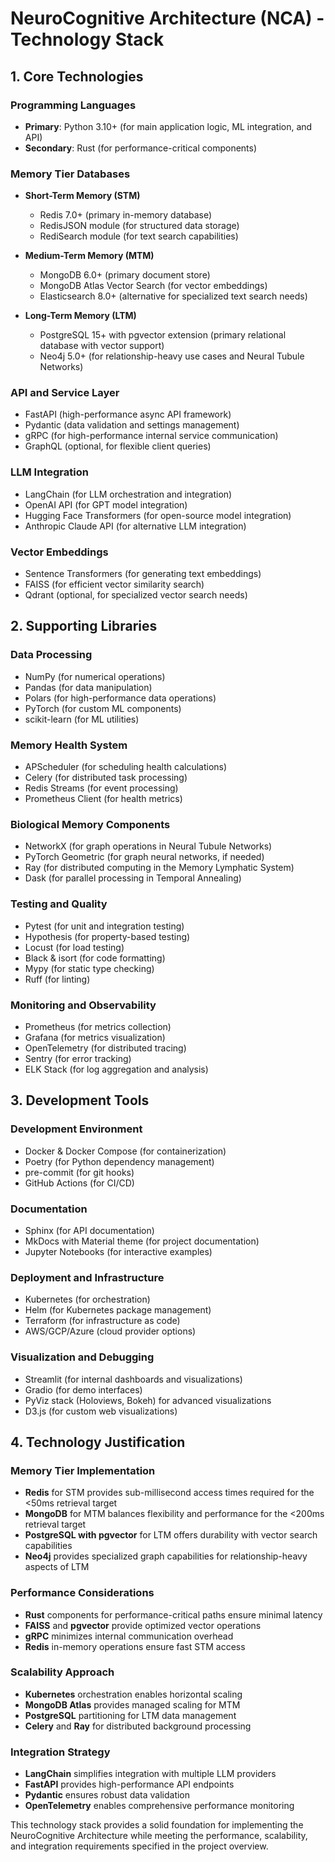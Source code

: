 
# NeuroCognitive Architecture (NCA) - Technology Stack

## 1. Core Technologies

### Programming Languages
- **Primary**: Python 3.10+ (for main application logic, ML integration, and API)
- **Secondary**: Rust (for performance-critical components)

### Memory Tier Databases
- **Short-Term Memory (STM)**
  - Redis 7.0+ (primary in-memory database)
  - RedisJSON module (for structured data storage)
  - RediSearch module (for text search capabilities)

- **Medium-Term Memory (MTM)**
  - MongoDB 6.0+ (primary document store)
  - MongoDB Atlas Vector Search (for vector embeddings)
  - Elasticsearch 8.0+ (alternative for specialized text search needs)

- **Long-Term Memory (LTM)**
  - PostgreSQL 15+ with pgvector extension (primary relational database with vector support)
  - Neo4j 5.0+ (for relationship-heavy use cases and Neural Tubule Networks)

### API and Service Layer
- FastAPI (high-performance async API framework)
- Pydantic (data validation and settings management)
- gRPC (for high-performance internal service communication)
- GraphQL (optional, for flexible client queries)

### LLM Integration
- LangChain (for LLM orchestration and integration)
- OpenAI API (for GPT model integration)
- Hugging Face Transformers (for open-source model integration)
- Anthropic Claude API (for alternative LLM integration)

### Vector Embeddings
- Sentence Transformers (for generating text embeddings)
- FAISS (for efficient vector similarity search)
- Qdrant (optional, for specialized vector search needs)

## 2. Supporting Libraries

### Data Processing
- NumPy (for numerical operations)
- Pandas (for data manipulation)
- Polars (for high-performance data operations)
- PyTorch (for custom ML components)
- scikit-learn (for ML utilities)

### Memory Health System
- APScheduler (for scheduling health calculations)
- Celery (for distributed task processing)
- Redis Streams (for event processing)
- Prometheus Client (for health metrics)

### Biological Memory Components
- NetworkX (for graph operations in Neural Tubule Networks)
- PyTorch Geometric (for graph neural networks, if needed)
- Ray (for distributed computing in the Memory Lymphatic System)
- Dask (for parallel processing in Temporal Annealing)

### Testing and Quality
- Pytest (for unit and integration testing)
- Hypothesis (for property-based testing)
- Locust (for load testing)
- Black & isort (for code formatting)
- Mypy (for static type checking)
- Ruff (for linting)

### Monitoring and Observability
- Prometheus (for metrics collection)
- Grafana (for metrics visualization)
- OpenTelemetry (for distributed tracing)
- Sentry (for error tracking)
- ELK Stack (for log aggregation and analysis)

## 3. Development Tools

### Development Environment
- Docker & Docker Compose (for containerization)
- Poetry (for Python dependency management)
- pre-commit (for git hooks)
- GitHub Actions (for CI/CD)

### Documentation
- Sphinx (for API documentation)
- MkDocs with Material theme (for project documentation)
- Jupyter Notebooks (for interactive examples)

### Deployment and Infrastructure
- Kubernetes (for orchestration)
- Helm (for Kubernetes package management)
- Terraform (for infrastructure as code)
- AWS/GCP/Azure (cloud provider options)

### Visualization and Debugging
- Streamlit (for internal dashboards and visualizations)
- Gradio (for demo interfaces)
- PyViz stack (Holoviews, Bokeh) for advanced visualizations
- D3.js (for custom web visualizations)

## 4. Technology Justification

### Memory Tier Implementation
- **Redis** for STM provides sub-millisecond access times required for the <50ms retrieval target
- **MongoDB** for MTM balances flexibility and performance for the <200ms retrieval target
- **PostgreSQL with pgvector** for LTM offers durability with vector search capabilities
- **Neo4j** provides specialized graph capabilities for relationship-heavy aspects of LTM

### Performance Considerations
- **Rust** components for performance-critical paths ensure minimal latency
- **FAISS** and **pgvector** provide optimized vector operations
- **gRPC** minimizes internal communication overhead
- **Redis** in-memory operations ensure fast STM access

### Scalability Approach
- **Kubernetes** orchestration enables horizontal scaling
- **MongoDB Atlas** provides managed scaling for MTM
- **PostgreSQL** partitioning for LTM data management
- **Celery** and **Ray** for distributed background processing

### Integration Strategy
- **LangChain** simplifies integration with multiple LLM providers
- **FastAPI** provides high-performance API endpoints
- **Pydantic** ensures robust data validation
- **OpenTelemetry** enables comprehensive performance monitoring

This technology stack provides a solid foundation for implementing the NeuroCognitive Architecture while meeting the performance, scalability, and integration requirements specified in the project overview.